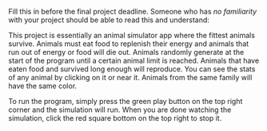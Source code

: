 Fill this in before the final project deadline. Someone who has _no familiarity_ with your project should be able to read this and understand:

This project is essentially an animal simulator app where the fittest animals survive. Animals must eat food to replenish their energy and animals that run out of energy or food will die out. Animals randomly generate at the start of the program until a certain animal limit is reached. Animals that have eaten food and survived long enough will reproduce. You can see the stats of any animal by clicking on it or near it. Animals from the same family will have the same color.

To run the program, simply press the green play button on the top right corner and the simulation will run. When you are done watching the simulation, click the red square bottom on the top right to stop it.